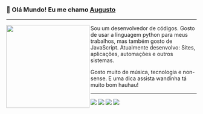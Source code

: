 ###                    🎈 Olá Mundo! Eu me chamo [Augusto](https://bit.ly/3QlK61E)
--------------------------------
<img align="left" height="220" src="https://miro.medium.com/max/2400/1*P0RngeWM4C33v5p3lBs2vw.png"/>

Sou um desenvolvedor de códigos. Gosto de usar a linguagem python para meus trabalhos, mas também gosto de JavaScript.
Atualmente desenvolvo: Sites, aplicações, automações e outros sistemas.

Gosto muito de música, tecnologia e non-sense. E uma dica assista wandinha tá muito bom hauhau!
    
  ----------------------------------------------------------------------------------------------------------

    
<a href="https://bit.ly/3QlK61E" target="_blank"><img src="https://img.shields.io/badge/YouTube-FF0000?style=for-the-badge&logo=youtube&logoColor=white" target="_blank"></a>
<a href="https://instagram.com/guto.busetti" target="_blank"><img src="https://img.shields.io/badge/-Instagram-%23E4405F?style=for-the-badge&logo=instagram&logoColor=white" target="_blank"></a>
<a href = "mailto:guto.busetti@gmail.com"><img src="https://img.shields.io/badge/Gmail-D14836?style=for-the-badge&logo=gmail&logoColor=white" target="_blank"></a>
 <a href="https://discord.gg/XbpmedTSez"><img src='https://img.shields.io/badge/Discord-7289DA?style=for-the-badge&logo=discord&logoColor=white'/></a>
